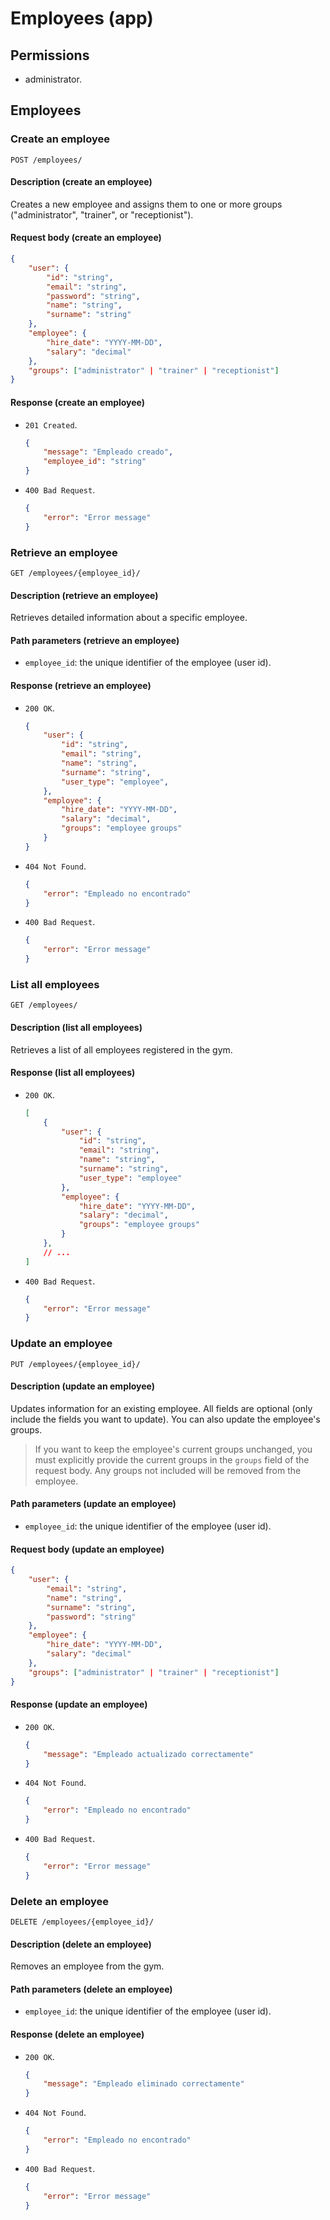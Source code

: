# Employees (app)

## Permissions

- administrator.

## Employees

### Create an employee

```
POST /employees/
```

#### Description (create an employee)

Creates a new employee and assigns them to one or more groups ("administrator", "trainer", or "receptionist").

#### Request body (create an employee)

```json
{
    "user": {
        "id": "string",
        "email": "string",
        "password": "string",
        "name": "string",
        "surname": "string"
    },
    "employee": {
        "hire_date": "YYYY-MM-DD",
        "salary": "decimal"
    },
    "groups": ["administrator" | "trainer" | "receptionist"]
}
```

#### Response (create an employee)

- `201 Created`.

    ```json
    {
        "message": "Empleado creado",
        "employee_id": "string"
    }
    ```

- `400 Bad Request`.

    ```json
    {
        "error": "Error message"
    }
    ```

### Retrieve an employee

```
GET /employees/{employee_id}/
```

#### Description (retrieve an employee)

Retrieves detailed information about a specific employee.

#### Path parameters (retrieve an employee)

- `employee_id`: the unique identifier of the employee (user id).

#### Response (retrieve an employee)

- `200 OK`.

    ```json
    {
        "user": {
            "id": "string",
            "email": "string",
            "name": "string",
            "surname": "string",
            "user_type": "employee",
        },
        "employee": {
            "hire_date": "YYYY-MM-DD",
            "salary": "decimal",
            "groups": "employee groups"
        }
    }
    ```

- `404 Not Found`.

    ```json
    {
        "error": "Empleado no encontrado"
    }
    ```

- `400 Bad Request`.

    ```json
    {
        "error": "Error message"
    }
    ```

### List all employees

```
GET /employees/
```

#### Description (list all employees)

Retrieves a list of all employees registered in the gym.

#### Response (list all employees)

- `200 OK`.

    ```json
    [
        {
            "user": {
                "id": "string",
                "email": "string",
                "name": "string",
                "surname": "string",
                "user_type": "employee"
            },
            "employee": {
                "hire_date": "YYYY-MM-DD",
                "salary": "decimal",
                "groups": "employee groups"
            }
        },
        // ...
    ]
    ```

- `400 Bad Request`.

    ```json
    {
        "error": "Error message"
    }
    ```

### Update an employee

```
PUT /employees/{employee_id}/
```

#### Description (update an employee)

Updates information for an existing employee. All fields are optional (only include the fields you want to update). You can also update the employee's groups.

> If you want to keep the employee's current groups unchanged, you must explicitly provide the current groups in the `groups` field of the request body. Any groups not included will be removed from the employee.

#### Path parameters (update an employee)

- `employee_id`: the unique identifier of the employee (user id).

#### Request body (update an employee)

```json
{
    "user": {
        "email": "string",
        "name": "string",
        "surname": "string",
        "password": "string"
    },
    "employee": {
        "hire_date": "YYYY-MM-DD",
        "salary": "decimal"
    },
    "groups": ["administrator" | "trainer" | "receptionist"]
}
```

#### Response (update an employee)

- `200 OK`.

    ```json
    {
        "message": "Empleado actualizado correctamente"
    }
    ```

- `404 Not Found`.

    ```json
    {
        "error": "Empleado no encontrado"
    }
    ```

- `400 Bad Request`.

    ```json
    {
        "error": "Error message"
    }
    ```

### Delete an employee

```
DELETE /employees/{employee_id}/
```

#### Description (delete an employee)

Removes an employee from the gym.

#### Path parameters (delete an employee)

- `employee_id`: the unique identifier of the employee (user id).

#### Response (delete an employee)

- `200 OK`.

    ```json
    {
        "message": "Empleado eliminado correctamente"
    }
    ```

- `404 Not Found`.

    ```json
    {
        "error": "Empleado no encontrado"
    }
    ```

- `400 Bad Request`.

    ```json
    {
        "error": "Error message"
    }
    ```
